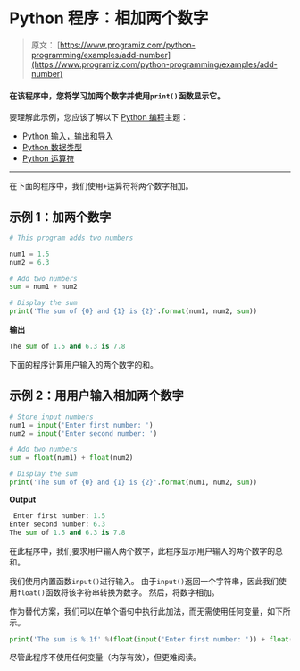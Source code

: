 # Python 程序：相加两个数字

> 原文： [https://www.programiz.com/python-programming/examples/add-number](https://www.programiz.com/python-programming/examples/add-number)

#### 在该程序中，您将学习加两个数字并使用`print()`函数显示它。

要理解此示例，您应该了解以下 [Python 编程](/python-programming "Python tutorial")主题：

*   [Python 输入，输出和导入](/python-programming/input-output-import)
*   [Python 数据类型](/python-programming/variables-datatypes)
*   [Python 运算符](/python-programming/operators)

* * *

在下面的程序中，我们使用`+`运算符将两个数字相加。

## 示例 1：加两个数字

```py
# This program adds two numbers

num1 = 1.5
num2 = 6.3

# Add two numbers
sum = num1 + num2

# Display the sum
print('The sum of {0} and {1} is {2}'.format(num1, num2, sum)) 
```

**输出**

```py
The sum of 1.5 and 6.3 is 7.8
```

下面的程序计算用户输入的两个数字的和。

## 示例 2：用用户输入相加两个数字

```py
# Store input numbers
num1 = input('Enter first number: ')
num2 = input('Enter second number: ')

# Add two numbers
sum = float(num1) + float(num2)

# Display the sum
print('The sum of {0} and {1} is {2}'.format(num1, num2, sum)) 
```

**Output**

```py
 Enter first number: 1.5
Enter second number: 6.3
The sum of 1.5 and 6.3 is 7.8
```

在此程序中，我们要求用户输入两个数字，此程序显示用户输入的两个数字的总和。

我们使用内置函数`input()`进行输入。 由于`input()`返回一个字符串，因此我们使用`float()`函数将该字符串转换为数字。 然后，将数字相加。

作为替代方案，我们可以在单个语句中执行此加法，而无需使用任何变量，如下所示。

```py
print('The sum is %.1f' %(float(input('Enter first number: ')) + float(input('Enter second number: ')))) 
```

尽管此程序不使用任何变量（内存有效），但更难阅读。